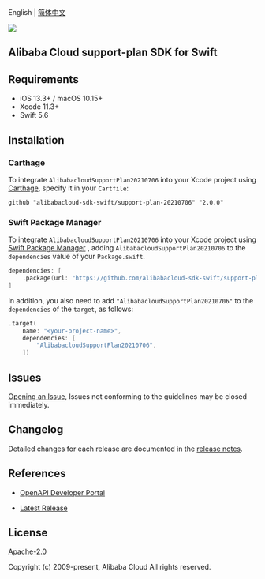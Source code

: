 English | [简体中文](README-CN.md)

![](https://aliyunsdk-pages.alicdn.com/icons/AlibabaCloud.svg)

## Alibaba Cloud support-plan SDK for Swift

## Requirements

- iOS 13.3+ / macOS 10.15+
- Xcode 11.3+
- Swift 5.6

## Installation

### Carthage

To integrate `AlibabacloudSupportPlan20210706` into your Xcode project using [Carthage](https://github.com/Carthage/Carthage), specify it in your `Cartfile`:

```ogdl
github "alibabacloud-sdk-swift/support-plan-20210706" "2.0.0"
```

### Swift Package Manager

To integrate `AlibabacloudSupportPlan20210706` into your Xcode project using [Swift Package Manager](https://swift.org/package-manager/) , adding `AlibabacloudSupportPlan20210706` to the `dependencies` value of your `Package.swift`.

```swift
dependencies: [
    .package(url: "https://github.com/alibabacloud-sdk-swift/support-plan-20210706.git", from: "2.0.0")
]
```

In addition, you also need to add `"AlibabacloudSupportPlan20210706"` to the `dependencies` of the `target`, as follows:

```swift
.target(
    name: "<your-project-name>",
    dependencies: [
        "AlibabacloudSupportPlan20210706",
    ])
```

## Issues

[Opening an Issue](https://github.com/alibabacloud-sdk-swift/support-plan-20210706/issues/new), Issues not conforming to the guidelines may be closed immediately.

## Changelog

Detailed changes for each release are documented in the [release notes](./ChangeLog.txt).

## References

* [OpenAPI Developer Portal](https://next.api.alibabacloud.com/home)
- [Latest Release](https://github.com/alibabacloud-sdk-swift/support-plan-20210706)

## License

[Apache-2.0](http://www.apache.org/licenses/LICENSE-2.0)

Copyright (c) 2009-present, Alibaba Cloud All rights reserved.
